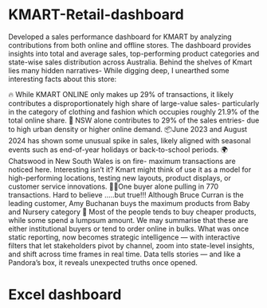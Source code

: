 # KMART-Retail-dashboard
 Developed a sales performance dashboard for KMART by analyzing contributions from both online and offline stores. The dashboard provides insights into total and average sales, top-performing product categories and state-wise sales distribution across Australia.
Behind the shelves of Kmart lies many hidden narratives- While digging deep, I unearthed some interesting facts about this store:

🔥 While KMART ONLINE only makes up 29% of transactions, it likely contributes a disproportionately high share of large-value sales- particularly in the category of clothing and fashion which occupies roughly 21.9% of the total online share.
📍 NSW alone contributes to 29% of the sales entries- due to high urban density or higher online demand.
📦June 2023 and August 2024 has shown some unusual spike in sales, likely aligned with seasonal events such as end-of-year holidays or back-to-school periods.
🌍 Chatswood in New South Wales is on fire- maximum transactions are noticed here. Interesting isn’t it? Kmart might think of use it as a model for high-performing locations, testing new layouts, product displays, or customer service innovations.
🧍‍♀️One buyer alone pulling in 770 transactions. Hard to believe …..but true!!! Although Bruce Curran is the leading customer, Amy Buchanan buys the maximum products from Baby and Nursery category
🎯 Most of the people tends to buy cheaper products, while some spend a lumpsum amount. We may summarise that these are either institutional buyers or tend to order online in bulks. 
What was once static reporting, now becomes strategic intelligence — with interactive filters that let stakeholders pivot by channel, zoom into state-level insights, and shift across time frames in real time.
Data tells stories — and like a Pandora’s box, it reveals unexpected truths once opened.
# Excel dashboard
